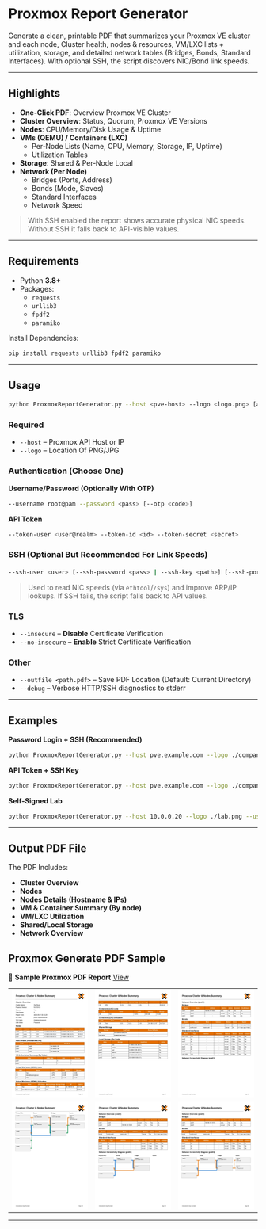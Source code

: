 # Proxmox Report Generator

Generate a clean, printable PDF that summarizes your Proxmox VE cluster and each node, Cluster health, nodes & resources, VM/LXC lists + utilization, storage, and detailed network tables (Bridges, Bonds, Standard Interfaces). With optional SSH, the script discovers NIC/Bond link speeds.

---

## Highlights

- **One‑Click PDF**: Overview Proxmox VE Cluster
- **Cluster Overview**: Status, Quorum, Proxmox VE Versions
- **Nodes**: CPU/Memory/Disk Usage & Uptime
- **VMs (QEMU) / Containers (LXC)**
  - Per‑Node Lists (Name, CPU, Memory, Storage, IP, Uptime)
  - Utilization Tables
- **Storage**: Shared & Per‑Node Local
- **Network (Per Node)**
  - Bridges (Ports, Address)
  - Bonds (Mode, Slaves)
  - Standard Interfaces
  - Network Speed
> With SSH enabled the report shows accurate physical NIC speeds. Without SSH it falls back to API-visible values.

---

## Requirements

- Python **3.8+**
- Packages:
  - `requests`
  - `urllib3`
  - `fpdf2`
  - `paramiko`

Install Dependencies:

```bash
pip install requests urllib3 fpdf2 paramiko
```

---

## Usage

```bash
python ProxmoxReportGenerator.py --host <pve-host> --logo <logo.png> [auth flags] [ssh flags] [other flags]
```

### Required
- `--host` – Proxmox API Host or IP
- `--logo` – Location Of PNG/JPG

### Authentication (Choose **One**)

**Username/Password (Optionally With OTP)**
```bash
--username root@pam --password <pass> [--otp <code>]
```

**API Token**
```bash
--token-user <user@realm> --token-id <id> --token-secret <secret>
```

### SSH (Optional But Recommended For Link Speeds)
```bash
--ssh-user <user> [--ssh-password <pass> | --ssh-key <path>] [--ssh-port 22] [--ssh-timeout 8]
```
> Used to read NIC speeds (via `ethtool`/`/sys`) and improve ARP/IP lookups. If SSH fails, the script falls back to API values.

### TLS
- `--insecure` – **Disable** Certificate Verification  
- `--no-insecure` – **Enable** Strict Certificate Verification

### Other
- `--outfile <path.pdf>` – Save PDF Location (Default: Current Directory)
- `--debug` – Verbose HTTP/SSH diagnostics to stderr

---

## Examples

**Password Login + SSH (Recommended)**
```bash
python ProxmoxReportGenerator.py --host pve.example.com --logo ./company.png --username root@pam --password '••••••' --ssh-user root --ssh-password '••••••'
```

**API Token + SSH Key**
```bash
python ProxmoxReportGenerator.py --host pve.example.com --logo ./company.png --token-user root@pam --token-id myreport --token-secret 'pve-xxxxx-xxxxx' --ssh-user root --ssh-key ~/.ssh/id_rsa --no-insecure
```

**Self‑Signed Lab**
```bash
python ProxmoxReportGenerator.py --host 10.0.0.20 --logo ./lab.png --username root@pam --password 'labpass' --ssh-user root --ssh-password 'labpass' --insecure
```

---

## Output PDF File

The PDF Includes:

- **Cluster Overview**
- **Nodes**
- **Nodes Details (Hostname & IPs)**
- **VM & Container Summary (By node)**
- **VM/LXC Utilization**
- **Shared/Local Storage**
- **Network Overview**

## Proxmox Generate PDF Sample

<p>
  📄 <strong>Sample Proxmox PDF Report</strong>
  <a href="https://github.com/AungThuMyint/ProxmoxReportGenerator/blob/main/Report/Proxmox_Summary.pdf">View</a>
</p>

<table>
  <tr>
    <td><img src="https://raw.githubusercontent.com/AungThuMyint/ProxmoxReportGenerator/refs/heads/main/Report/Page1.jpg" alt="Page1" width="260"></td>
    <td><img src="https://raw.githubusercontent.com/AungThuMyint/ProxmoxReportGenerator/refs/heads/main/Report/Page2.jpg" alt="Page2" width="260"></td>
    <td><img src="https://raw.githubusercontent.com/AungThuMyint/ProxmoxReportGenerator/refs/heads/main/Report/Page3.jpg" alt="Page3" width="260"></td>
  </tr>
  <tr>
    <td><img src="https://raw.githubusercontent.com/AungThuMyint/ProxmoxReportGenerator/refs/heads/main/Report/Page4.jpg" alt="Page4" width="260"></td>
    <td><img src="https://raw.githubusercontent.com/AungThuMyint/ProxmoxReportGenerator/refs/heads/main/Report/Page5.jpg" alt="Page5" width="260"></td>
    <td><img src="https://raw.githubusercontent.com/AungThuMyint/ProxmoxReportGenerator/refs/heads/main/Report/Page6.jpg" alt="Page6" width="260"></td>
  </tr>
</table>

---
